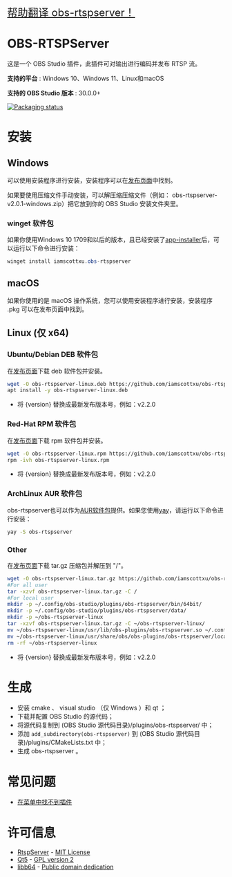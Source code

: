 <font size="5">[帮助翻译 obs-rtspserver！](https://www.transifex.com/scott-xu/obs-rtspserver)</font>

# OBS-RTSPServer

这是一个 OBS Studio 插件，此插件可对输出进行编码并发布 RTSP 流。

**支持的平台** : Windows 10、Windows 11、Linux和macOS

**支持的 OBS Studio 版本** : 30.0.0+

[![Packaging status](https://repology.org/badge/vertical-allrepos/obs-rtspserver.svg)](https://repology.org/project/obs-rtspserver/versions)

# 安装
## Windows
可以使用安装程序进行安装，安装程序可以在[发布页面](https://github.com/iamscottxu/obs-rtspserver/releases)中找到。

如果要使用压缩文件手动安装，可以解压缩压缩文件（例如： obs-rtspserver-v2.0.1-windows.zip）把它放到你的 OBS Studio 安装文件夹里。

### winget 软件包
如果你使用Windows 10 1709和以后的版本，且已经安装了[app-installer](https://www.microsoft.com/store/productId/9NBLGGH4NNS1)后，可以运行以下命令进行安装：

```powershell
winget install iamscottxu.obs-rtspserver
```

## macOS
如果你使用的是 macOS 操作系统，您可以使用安装程序进行安装，安装程序 .pkg 可以在发布页面中找到。


## Linux (仅 x64)
### Ubuntu/Debian DEB 软件包
在[发布页面](https://github.com/iamscottxu/obs-rtspserver/releases)下载 deb 软件包并安装。

```bash
wget -O obs-rtspserver-linux.deb https://github.com/iamscottxu/obs-rtspserver/releases/download/{version}/obs-rtspserver-{version}-linux.deb
apt install -y obs-rtspserver-linux.deb
```
* 将 {version} 替换成最新发布版本号，例如：v2.2.0

### Red-Hat RPM 软件包
在[发布页面](https://github.com/iamscottxu/obs-rtspserver/releases)下载 rpm 软件包并安装。

```bash
wget -O obs-rtspserver-linux.rpm https://github.com/iamscottxu/obs-rtspserver/releases/download/{version}/obs-rtspserver-{version}-linux.rpm
rpm -ivh obs-rtspserver-linux.rpm
```
* 将 {version} 替换成最新发布版本号，例如：v2.2.0

### ArchLinux AUR 软件包
obs-rtspserver也可以作为[AUR软件包](https://aur.archlinux.org/packages/?O=0&K=obs-rtspserver)提供。如果您使用[yay](https://github.com/Jguer/yay)，请运行以下命令进行安装：

```bash
yay -S obs-rtspserver
```

### Other
在[发布页面](https://github.com/iamscottxu/obs-rtspserver/releases)下载 tar.gz 压缩包并解压到 "/"。

```bash
wget -O obs-rtspserver-linux.tar.gz https://github.com/iamscottxu/obs-rtspserver/releases/download/{version}/obs-rtspserver-{version}-linux.tar.gz
#For all user
tar -xzvf obs-rtspserver-linux.tar.gz -C /
#For local user
mkdir -p ~/.config/obs-studio/plugins/obs-rtspserver/bin/64bit/
mkdir -p ~/.config/obs-studio/plugins/obs-rtspserver/data/
mkdir -p ~/obs-rtspserver-linux
tar -xzvf obs-rtspserver-linux.tar.gz -C ~/obs-rtspserver-linux/
mv ~/obs-rtspserver-linux/usr/lib/obs-plugins/obs-rtspserver.so ~/.config/obs-studio/plugins/obs-rtspserver/bin/64bit/obs-rtspserver.so
mv ~/obs-rtspserver-linux/usr/share/obs/obs-plugins/obs-rtspserver/locale ~/.config/obs-studio/plugins/obs-rtspserver/data/locale
rm -rf ~/obs-rtspserver-linux
```
* 将 {version} 替换成最新发布版本号，例如：v2.2.0


# 生成
* 安装 cmake 、 visual studio （仅 Windows ）和 qt ；
* 下载并配置 OBS Studio 的源代码；
* 将源代码复制到 (OBS Studio 源代码目录)/plugins/obs-rtspserver/ 中；
* 添加 `add_subdirectory(obs-rtspserver)` 到 (OBS Studio 源代码目录)/plugins/CMakeLists.txt 中；
* 生成 obs-rtspserver 。

# 常见问题
* [在菜单中找不到插件](https://github.com/iamscottxu/obs-rtspserver/wiki/%E5%B8%B8%E8%A7%81%E9%97%AE%E9%A2%98#%E5%9C%A8%E8%8F%9C%E5%8D%95%E4%B8%AD%E6%89%BE%E4%B8%8D%E5%88%B0%E6%8F%92%E4%BB%B6)

# 许可信息
* [RtspServer](https://github.com/PHZ76/RtspServer/) - [MIT License](https://github.com/PHZ76/RtspServer/blob/master/LICENSE)
* [Qt5](https://www.qt.io/) - [GPL version 2](https://doc.qt.io/qt-5/licensing.html)
* [libb64](https://sourceforge.net/projects/libb64/) - [Public domain dedication](https://sourceforge.net/p/libb64/git/ci/master/tree/LICENSE)

